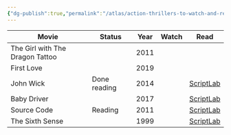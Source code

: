 ```yaml
---
{"dg-publish":true,"permalink":"/atlas/action-thrillers-to-watch-and-read/","tags":["films/action","films/thrillers","#watch"]}
---
```




| Movie                           | Status       | Year | Watch | Read                                                            |
| ------------------------------- | ------------ | ---- | ----- | --------------------------------------------------------------- |
| The Girl with The Dragon Tattoo |              | 2011 |       |                                                                 |
| First Love                      |              | 2019 |       |                                                                 |
| John Wick                       | Done reading | 2014 |       | [ScriptLab](https://thescriptlab.com/property/john-wick/)       |
| Baby Driver                     |              | 2017 |       | [ScriptLab](https://thescriptlab.com/property/baby-driver/)     |
| Source Code                     | Reading      | 2011 |       | [ScriptLab](https://thescriptlab.com/property/source-code/)     |
| The Sixth Sense                 |              | 1999 |       | [ScriptLab](https://thescriptlab.com/property/the-sixth-sense/) |
